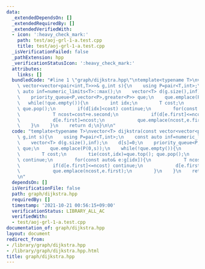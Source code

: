 ```yaml
---
data:
  _extendedDependsOn: []
  _extendedRequiredBy: []
  _extendedVerifiedWith:
  - icon: ':heavy_check_mark:'
    path: test/aoj-grl-1-a.test.cpp
    title: test/aoj-grl-1-a.test.cpp
  _isVerificationFailed: false
  _pathExtension: hpp
  _verificationStatusIcon: ':heavy_check_mark:'
  attributes:
    links: []
  bundledCode: "#line 1 \"graph/dijkstra.hpp\"\ntemplate<typename T>\nvector<T> dijkstra(const\
    \ vector<vector<pair<int,T>>>& g,int s){\n    using P=pair<T,int>;\n    const\
    \ auto inf=numeric_limits<T>::max();\n    vector<T> d(g.size(),inf);\n    d[s]=0;\n\
    \    priority_queue<P,vector<P>,greater<P>> que;\n    que.emplace(P(0,s));\n \
    \   while(!que.empty()){\n        int idx;\n        T cost;\n        tie(cost,idx)=que.top();\
    \ que.pop();\n        if(d[idx]<cost) continue;\n        for(const auto& e:g[idx]){\n\
    \            T ncost=cost+e.second;\n            if(d[e.first]<=ncost) continue;\n\
    \            d[e.first]=ncost;\n            que.emplace(ncost,e.first);\n    \
    \    }\n    }\n    return d;\n}\n\n"
  code: "template<typename T>\nvector<T> dijkstra(const vector<vector<pair<int,T>>>&\
    \ g,int s){\n    using P=pair<T,int>;\n    const auto inf=numeric_limits<T>::max();\n\
    \    vector<T> d(g.size(),inf);\n    d[s]=0;\n    priority_queue<P,vector<P>,greater<P>>\
    \ que;\n    que.emplace(P(0,s));\n    while(!que.empty()){\n        int idx;\n\
    \        T cost;\n        tie(cost,idx)=que.top(); que.pop();\n        if(d[idx]<cost)\
    \ continue;\n        for(const auto& e:g[idx]){\n            T ncost=cost+e.second;\n\
    \            if(d[e.first]<=ncost) continue;\n            d[e.first]=ncost;\n\
    \            que.emplace(ncost,e.first);\n        }\n    }\n    return d;\n}\n\
    \n"
  dependsOn: []
  isVerificationFile: false
  path: graph/dijkstra.hpp
  requiredBy: []
  timestamp: '2021-10-21 00:56:15+09:00'
  verificationStatus: LIBRARY_ALL_AC
  verifiedWith:
  - test/aoj-grl-1-a.test.cpp
documentation_of: graph/dijkstra.hpp
layout: document
redirect_from:
- /library/graph/dijkstra.hpp
- /library/graph/dijkstra.hpp.html
title: graph/dijkstra.hpp
---
```


